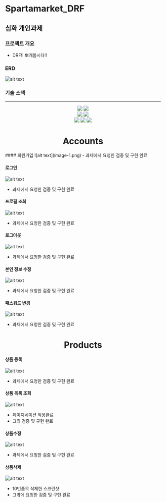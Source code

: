 # Spartamarket_DRF
## 심화 개인과제

### 프로젝트 개요
* DRF!! 뽀개봅시다!!

### ERD

![alt text](image.png)

### 기술 스택
---
<div align="center">
<img src="https://img.shields.io/badge/python-3776AB?style=for-the-badge&logo=python&logoColor=white">
<img src="https://img.shields.io/badge/diagrams-F08705?style=for-the-badge&logo=diagrams.net&logoColor=white">
<br>
<img src="https://img.shields.io/badge/django-092E20.svg?&style=for-the-badge&logo=django&logoColor=white">
<img src="https://img.shields.io/badge/postman-FF6C37.svg?&style=for-the-badge&logo=postman&logoColor=white">
<br>
<img src="https://img.shields.io/badge/git-F05032?style=for-the-badge&logo=git&logoColor=white">
<img src="https://img.shields.io/badge/github-181717?style=for-the-badge&logo=github&logoColor=white">
<img src="https://img.shields.io/badge/Slack-4A154B?style=for-the-badge&logo=Slack&logoColor=white">
<br>
</div>

<div align="center">
<h1>Accounts</h1>
</div>
#### 회원가입
![alt text](image-1.png)
- 과제에서 요청한 검증 및 구현 완료

#### 로그인
![alt text](image-2.png)
- 과제에서 요청한 검증 및 구현 완료

#### 프로필 조회
![alt text](image-3.png)
- 과제에서 요청한 검증 및 구현 완료

#### 로그아웃
![alt text](image-11.png)
- 과제에서 요청한 검증 및 구현 완료

#### 본인 정보 수정
![alt text](image-5.png)
- 과제에서 요청한 검증 및 구현 완료

#### 패스워드 변경
![alt text](image-6.png)
- 과제에서 요청한 검증 및 구현 완료

<div align="center">
<h1>Products</h1>
</div>

#### 상품 등록
![alt text](image-7.png)
- 과제에서 요청한 검증 및 구현 완료

#### 상품 목록 조회
![alt text](image-8.png)
- 페이지네이션 적용완료
- 그외 검증 및 구현 완료

#### 상품수정
![alt text](image-9.png)
- 과제에서 요청한 검증 및 구현 완료

#### 상품삭제
![alt text](image-10.png)
- 10번품목 삭제한 스크린샷
- 그밖에 요청한 검증 및 구현 완료

